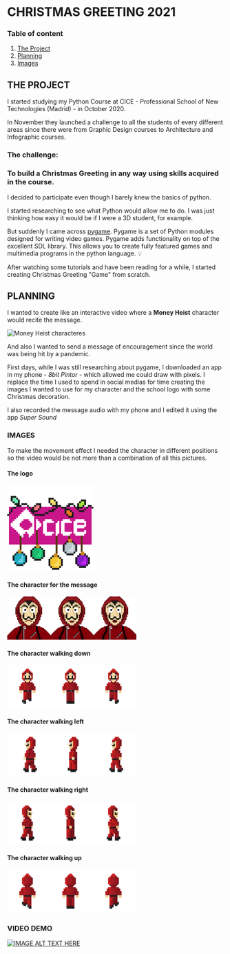 # CHRISTMAS GREETING 2021

### Table of content

1. [The Project](#project)
2. [Planning](#planning)
3. [Images](#images)


## THE PROJECT <a name="project"></a>

I started studying my Python Course at CICE - Professional School of New Technologies (Madrid) - in October 2020.

In November they launched a challenge to all the students of every different areas since there were from Graphic Design courses to Architecture and Infographic courses. 

### The challenge: 
### To build a Christmas Greeting in any way using skills acquired in the course.

I decided to participate even though I barely knew the basics of python.

I started researching to see what Python would allow me to do. I was just thinking how easy it would be if I were a 3D student, for example.

But suddenly I came across [pygame](https://www.pygame.org/news). Pygame is a set of Python modules designed for writing video games. Pygame adds functionality on top of the excellent SDL library. This allows you to create fully featured games and multimedia programs in the python language. 💡

After watching some tutorials and have been reading for a while, I started creating Christmas Greeting "Game" from scratch.

## PLANNING <a name="planning"></a>

I wanted to create like an interactive video where a **Money Heist** character would recite the message.


![Money Heist characteres](https://images.newindianexpress.com/uploads/user/imagelibrary/2021/12/6/w900X450/MH5-.jpg?w=640&dpr=1.3)


And also I wanted to send a message of encouragement since the world was being hit by a pandemic.

First days, while I was still researching about pygame, I downloaded an app in my phone - *8bit Pintor* - which allowed me could draw with pixels. I replace the time I used to spend in social medias for time creating the images I wanted to use for my character and the school logo with some Christmas decoration.

I also recorded the message audio with my phone and I edited it using the app *Super Sound*


### IMAGES <a name="images"></a>

To make the movement effect I needed the character in different positions so the video would be not more than a combination of all this pictures.

#### The logo
<img src="./dist/data/images/cice_christmas.png" width="200px">

#### The character for the message
<img src="./dist/data/images/dali.png" width="100px"><img src="./dist/data/images/dali2.png" width="100px"><img src="./dist/data/images/dali3.png" width="100px">

#### The character walking down
<img src="./dist/data/images/dali_down1.png" width="100px"><img src="./dist/data/images/dali_down2.png" width="100px"><img src="./dist/data/images/dali_down3.png" width="100px">

#### The character walking left
<img src="./dist/data/images/dali_left1.png" width="100px"><img src="./dist/data/images/dali_left2.png" width="100px"><img src="./dist/data/images/dali_left3.png" width="100px">

#### The character walking right
<img src="./dist/data/images/dali_right1.png" width="100px"><img src="./dist/data/images/dali_right2.png" width="100px"><img src="./dist/data/images/dali_right3.png" width="100px">

#### The character walking up
<img src="./dist/data/images/dali_up1.png" width="100px"><img src="./dist/data/images/dali_up2.png" width="100px"><img src="./dist/data/images/dali_up3.png" width="100px">

### VIDEO DEMO
[![IMAGE ALT TEXT HERE](http://img.youtube.com/vi/QR_Qe8kdKeM/0.jpg)](http://www.youtube.com/watch?v=QR_Qe8kdKeM)

